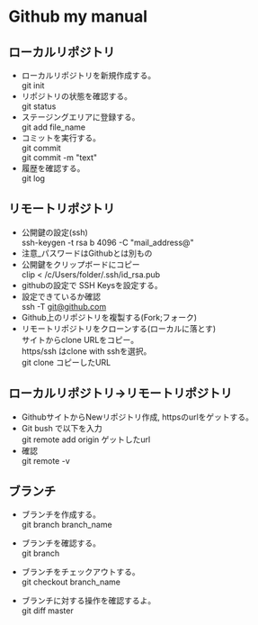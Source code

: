 # Github my manual

## ローカルリポジトリ
- ローカルリポジトリを新規作成する。  
git init
- リポジトリの状態を確認する。  
git status
- ステージングエリアに登録する。  
git add file_name
- コミットを実行する。  
git commit  
git commit -m "text"
- 履歴を確認する。  
git log

## リモートリポジトリ
- 公開鍵の設定(ssh)  
ssh-keygen -t rsa b 4096 -C "mail_address@"  
 - 注意_パスワードはGithubとは別もの
- 公開鍵をクリップボードにコピー  
clip < /c/Users/folder/.ssh/id_rsa.pub
- githubの設定で SSH Keysを設定する。
- 設定できているか確認  
ssh -T git@github.com
- Github上のリポジトリを複製する(Fork;フォーク)
- リモートリポジトリをクローンする(ローカルに落とす)  
サイトからclone URLをコピー。  
https/ssh はclone with sshを選択。  
git clone コピーしたURL  

## ローカルリポジトリ→リモートリポジトリ
- GithubサイトからNewリポジトリ作成, httpsのurlをゲットする。
- Git bush で以下を入力  
git remote add origin ゲットしたurl
- 確認  
git remote -v


## ブランチ
- ブランチを作成する。  
git branch branch_name

- ブランチを確認する。  
git branch

- ブランチをチェックアウトする。  
git checkout branch_name

- ブランチに対する操作を確認するよ。  
git diff master

